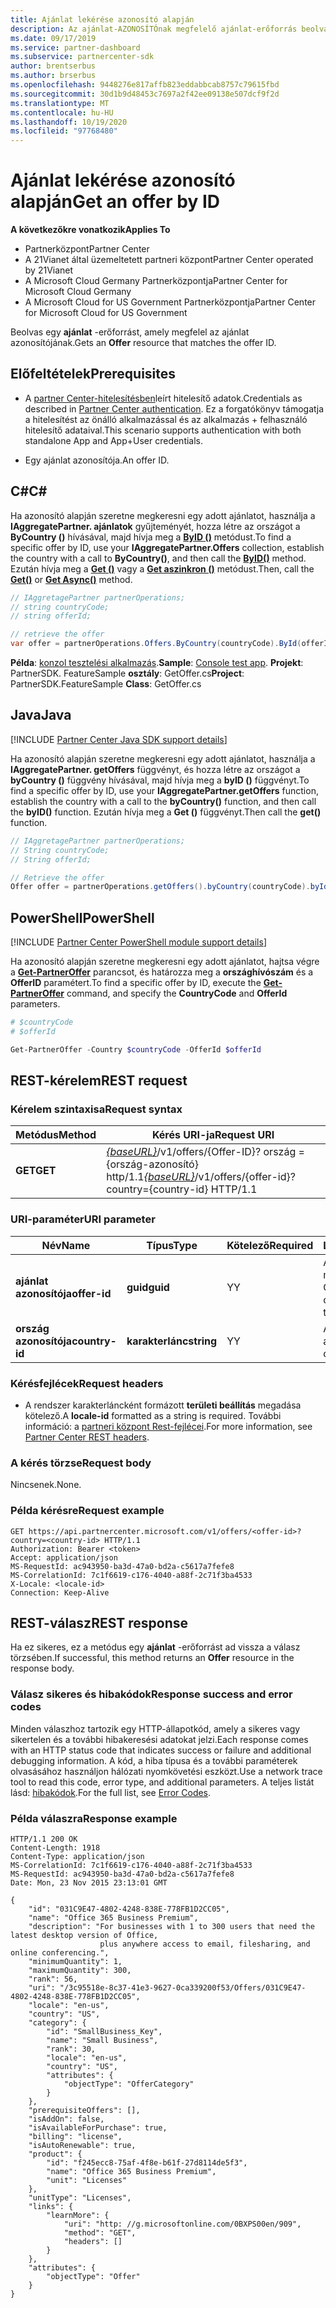 ```yaml
---
title: Ajánlat lekérése azonosító alapján
description: Az ajánlat-AZONOSÍTÓnak megfelelő ajánlat-erőforrás beolvasása.
ms.date: 09/17/2019
ms.service: partner-dashboard
ms.subservice: partnercenter-sdk
author: brentserbus
ms.author: brserbus
ms.openlocfilehash: 9448276e817affb823eddabbcab8757c79615fbd
ms.sourcegitcommit: 30d1b9d48453c7697a2f42ee09138e507dcf9f2d
ms.translationtype: MT
ms.contentlocale: hu-HU
ms.lasthandoff: 10/19/2020
ms.locfileid: "97768480"
---
```

# <a name="get-an-offer-by-id"></a><span data-ttu-id="b9cb8-103">Ajánlat lekérése azonosító alapján</span><span class="sxs-lookup"><span data-stu-id="b9cb8-103">Get an offer by ID</span></span>

<span data-ttu-id="b9cb8-104">**A következőkre vonatkozik**</span><span class="sxs-lookup"><span data-stu-id="b9cb8-104">**Applies To**</span></span>

- <span data-ttu-id="b9cb8-105">Partnerközpont</span><span class="sxs-lookup"><span data-stu-id="b9cb8-105">Partner Center</span></span>
- <span data-ttu-id="b9cb8-106">A 21Vianet által üzemeltetett partneri központ</span><span class="sxs-lookup"><span data-stu-id="b9cb8-106">Partner Center operated by 21Vianet</span></span>
- <span data-ttu-id="b9cb8-107">A Microsoft Cloud Germany Partnerközpontja</span><span class="sxs-lookup"><span data-stu-id="b9cb8-107">Partner Center for Microsoft Cloud Germany</span></span>
- <span data-ttu-id="b9cb8-108">A Microsoft Cloud for US Government Partnerközpontja</span><span class="sxs-lookup"><span data-stu-id="b9cb8-108">Partner Center for Microsoft Cloud for US Government</span></span>

<span data-ttu-id="b9cb8-109">Beolvas egy **ajánlat** -erőforrást, amely megfelel az ajánlat azonosítójának.</span><span class="sxs-lookup"><span data-stu-id="b9cb8-109">Gets an **Offer** resource that matches the offer ID.</span></span>

## <a name="prerequisites"></a><span data-ttu-id="b9cb8-110">Előfeltételek</span><span class="sxs-lookup"><span data-stu-id="b9cb8-110">Prerequisites</span></span>

- <span data-ttu-id="b9cb8-111">A [partner Center-hitelesítésben](partner-center-authentication.md)leírt hitelesítő adatok.</span><span class="sxs-lookup"><span data-stu-id="b9cb8-111">Credentials as described in [Partner Center authentication](partner-center-authentication.md).</span></span> <span data-ttu-id="b9cb8-112">Ez a forgatókönyv támogatja a hitelesítést az önálló alkalmazással és az alkalmazás + felhasználó hitelesítő adataival.</span><span class="sxs-lookup"><span data-stu-id="b9cb8-112">This scenario supports authentication with both standalone App and App+User credentials.</span></span>

- <span data-ttu-id="b9cb8-113">Egy ajánlat azonosítója.</span><span class="sxs-lookup"><span data-stu-id="b9cb8-113">An offer ID.</span></span>

## <a name="c"></a><span data-ttu-id="b9cb8-114">C\#</span><span class="sxs-lookup"><span data-stu-id="b9cb8-114">C\#</span></span>

<span data-ttu-id="b9cb8-115">Ha azonosító alapján szeretne megkeresni egy adott ajánlatot, használja a **IAggregatePartner. ajánlatok** gyűjteményét, hozza létre az országot a **ByCountry ()** hívásával, majd hívja meg a [**ByID ()**](/dotnet/api/microsoft.store.partnercenter.offers.ioffercollection.byid) metódust.</span><span class="sxs-lookup"><span data-stu-id="b9cb8-115">To find a specific offer by ID, use your **IAggregatePartner.Offers** collection, establish the country with a call to **ByCountry()**, and then call the [**ByID()**](/dotnet/api/microsoft.store.partnercenter.offers.ioffercollection.byid) method.</span></span> <span data-ttu-id="b9cb8-116">Ezután hívja meg a [**Get ()**](/dotnet/api/microsoft.store.partnercenter.offers.ioffercollection.get) vagy a [**Get aszinkron ()**](/dotnet/api/microsoft.store.partnercenter.offers.ioffercollection.getasync) metódust.</span><span class="sxs-lookup"><span data-stu-id="b9cb8-116">Then, call the [**Get()**](/dotnet/api/microsoft.store.partnercenter.offers.ioffercollection.get) or [**Get Async()**](/dotnet/api/microsoft.store.partnercenter.offers.ioffercollection.getasync) method.</span></span>

```csharp
// IAggretagePartner partnerOperations;
// string countryCode;
// string offerId;

// retrieve the offer
var offer = partnerOperations.Offers.ByCountry(countryCode).ById(offerId).Get();
```

<span data-ttu-id="b9cb8-117">**Példa**: [konzol tesztelési alkalmazás](console-test-app.md).</span><span class="sxs-lookup"><span data-stu-id="b9cb8-117">**Sample**: [Console test app](console-test-app.md).</span></span> <span data-ttu-id="b9cb8-118">**Projekt**: PartnerSDK. FeatureSample **osztály**: GetOffer.cs</span><span class="sxs-lookup"><span data-stu-id="b9cb8-118">**Project**: PartnerSDK.FeatureSample **Class**: GetOffer.cs</span></span>

## <a name="java"></a><span data-ttu-id="b9cb8-119">Java</span><span class="sxs-lookup"><span data-stu-id="b9cb8-119">Java</span></span>

[!INCLUDE [Partner Center Java SDK support details](../includes/java-sdk-support.md)]

<span data-ttu-id="b9cb8-120">Ha azonosító alapján szeretne megkeresni egy adott ajánlatot, használja a **IAggregatePartner. getOffers** függvényt, és hozza létre az országot a **byCountry ()** függvény hívásával, majd hívja meg a **byID ()** függvényt.</span><span class="sxs-lookup"><span data-stu-id="b9cb8-120">To find a specific offer by ID, use your **IAggregatePartner.getOffers** function, establish the country with a call to the **byCountry()** function, and then call the **byID()** function.</span></span> <span data-ttu-id="b9cb8-121">Ezután hívja meg a **Get ()** függvényt.</span><span class="sxs-lookup"><span data-stu-id="b9cb8-121">Then call the **get()** function.</span></span>

```java
// IAggretagePartner partnerOperations;
// String countryCode;
// String offerId;

// Retrieve the offer
Offer offer = partnerOperations.getOffers().byCountry(countryCode).byId(offerId).get();
```

## <a name="powershell"></a><span data-ttu-id="b9cb8-122">PowerShell</span><span class="sxs-lookup"><span data-stu-id="b9cb8-122">PowerShell</span></span>

[!INCLUDE [Partner Center PowerShell module support details](../includes/powershell-module-support.md)]

<span data-ttu-id="b9cb8-123">Ha azonosító alapján szeretne megkeresni egy adott ajánlatot, hajtsa végre a [**Get-PartnerOffer**](https://github.com/Microsoft/Partner-Center-PowerShell/blob/master/docs/help/Get-PartnerOffer.md) parancsot, és határozza meg a **országhívószám** és a **OfferID** paramétert.</span><span class="sxs-lookup"><span data-stu-id="b9cb8-123">To find a specific offer by ID, execute the [**Get-PartnerOffer**](https://github.com/Microsoft/Partner-Center-PowerShell/blob/master/docs/help/Get-PartnerOffer.md) command, and specify the **CountryCode** and **OfferId** parameters.</span></span>

```powershell
# $countryCode
# $offerId

Get-PartnerOffer -Country $countryCode -OfferId $offerId
```

## <a name="rest-request"></a><span data-ttu-id="b9cb8-124">REST-kérelem</span><span class="sxs-lookup"><span data-stu-id="b9cb8-124">REST request</span></span>

### <a name="request-syntax"></a><span data-ttu-id="b9cb8-125">Kérelem szintaxisa</span><span class="sxs-lookup"><span data-stu-id="b9cb8-125">Request syntax</span></span>

| <span data-ttu-id="b9cb8-126">Metódus</span><span class="sxs-lookup"><span data-stu-id="b9cb8-126">Method</span></span>  | <span data-ttu-id="b9cb8-127">Kérés URI-ja</span><span class="sxs-lookup"><span data-stu-id="b9cb8-127">Request URI</span></span>                                                                                    |
|---------|------------------------------------------------------------------------------------------------|
| <span data-ttu-id="b9cb8-128">**GET**</span><span class="sxs-lookup"><span data-stu-id="b9cb8-128">**GET**</span></span> | <span data-ttu-id="b9cb8-129">[*{baseURL}*](partner-center-rest-urls.md)/v1/offers/{Offer-ID}? ország = {ország-azonosító} http/1.1</span><span class="sxs-lookup"><span data-stu-id="b9cb8-129">[*{baseURL}*](partner-center-rest-urls.md)/v1/offers/{offer-id}?country={country-id} HTTP/1.1</span></span> |

### <a name="uri-parameter"></a><span data-ttu-id="b9cb8-130">URI-paraméter</span><span class="sxs-lookup"><span data-stu-id="b9cb8-130">URI parameter</span></span>

| <span data-ttu-id="b9cb8-131">Név</span><span class="sxs-lookup"><span data-stu-id="b9cb8-131">Name</span></span>           | <span data-ttu-id="b9cb8-132">Típus</span><span class="sxs-lookup"><span data-stu-id="b9cb8-132">Type</span></span>       | <span data-ttu-id="b9cb8-133">Kötelező</span><span class="sxs-lookup"><span data-stu-id="b9cb8-133">Required</span></span> | <span data-ttu-id="b9cb8-134">Leírás</span><span class="sxs-lookup"><span data-stu-id="b9cb8-134">Description</span></span>                           |
|----------------|------------|----------|---------------------------------------|
| <span data-ttu-id="b9cb8-135">**ajánlat azonosítója**</span><span class="sxs-lookup"><span data-stu-id="b9cb8-135">**offer-id**</span></span>   | <span data-ttu-id="b9cb8-136">**guid**</span><span class="sxs-lookup"><span data-stu-id="b9cb8-136">**guid**</span></span>   | <span data-ttu-id="b9cb8-137">Y</span><span class="sxs-lookup"><span data-stu-id="b9cb8-137">Y</span></span>        | <span data-ttu-id="b9cb8-138">Az ajánlatnak megfelelő GUID.</span><span class="sxs-lookup"><span data-stu-id="b9cb8-138">A GUID that corresponds to the offer.</span></span> |
| <span data-ttu-id="b9cb8-139">**ország azonosítója**</span><span class="sxs-lookup"><span data-stu-id="b9cb8-139">**country-id**</span></span> | <span data-ttu-id="b9cb8-140">**karakterlánc**</span><span class="sxs-lookup"><span data-stu-id="b9cb8-140">**string**</span></span> | <span data-ttu-id="b9cb8-141">Y</span><span class="sxs-lookup"><span data-stu-id="b9cb8-141">Y</span></span>        | <span data-ttu-id="b9cb8-142">Az ország/régió azonosítója.</span><span class="sxs-lookup"><span data-stu-id="b9cb8-142">The country/region ID.</span></span>                |

### <a name="request-headers"></a><span data-ttu-id="b9cb8-143">Kérésfejlécek</span><span class="sxs-lookup"><span data-stu-id="b9cb8-143">Request headers</span></span>

- <span data-ttu-id="b9cb8-144">A rendszer karakterláncként formázott **területi beállítás** megadása kötelező.</span><span class="sxs-lookup"><span data-stu-id="b9cb8-144">A **locale-id** formatted as a string is required.</span></span>
<span data-ttu-id="b9cb8-145">További információ: a [partneri központ Rest-fejlécei](headers.md).</span><span class="sxs-lookup"><span data-stu-id="b9cb8-145">For more information, see [Partner Center REST headers](headers.md).</span></span>

### <a name="request-body"></a><span data-ttu-id="b9cb8-146">A kérés törzse</span><span class="sxs-lookup"><span data-stu-id="b9cb8-146">Request body</span></span>

<span data-ttu-id="b9cb8-147">Nincsenek.</span><span class="sxs-lookup"><span data-stu-id="b9cb8-147">None.</span></span>

### <a name="request-example"></a><span data-ttu-id="b9cb8-148">Példa kérésre</span><span class="sxs-lookup"><span data-stu-id="b9cb8-148">Request example</span></span>

```http
GET https://api.partnercenter.microsoft.com/v1/offers/<offer-id>?country=<country-id> HTTP/1.1
Authorization: Bearer <token>
Accept: application/json
MS-RequestId: ac943950-ba3d-47a0-bd2a-c5617a7fefe8
MS-CorrelationId: 7c1f6619-c176-4040-a88f-2c71f3ba4533
X-Locale: <locale-id>
Connection: Keep-Alive
```

## <a name="rest-response"></a><span data-ttu-id="b9cb8-149">REST-válasz</span><span class="sxs-lookup"><span data-stu-id="b9cb8-149">REST response</span></span>

<span data-ttu-id="b9cb8-150">Ha ez sikeres, ez a metódus egy **ajánlat** -erőforrást ad vissza a válasz törzsében.</span><span class="sxs-lookup"><span data-stu-id="b9cb8-150">If successful, this method returns an **Offer** resource in the response body.</span></span>

### <a name="response-success-and-error-codes"></a><span data-ttu-id="b9cb8-151">Válasz sikeres és hibakódok</span><span class="sxs-lookup"><span data-stu-id="b9cb8-151">Response success and error codes</span></span>

<span data-ttu-id="b9cb8-152">Minden válaszhoz tartozik egy HTTP-állapotkód, amely a sikeres vagy sikertelen és a további hibakeresési adatokat jelzi.</span><span class="sxs-lookup"><span data-stu-id="b9cb8-152">Each response comes with an HTTP status code that indicates success or failure and additional debugging information.</span></span> <span data-ttu-id="b9cb8-153">A kód, a hiba típusa és a további paraméterek olvasásához használjon hálózati nyomkövetési eszközt.</span><span class="sxs-lookup"><span data-stu-id="b9cb8-153">Use a network trace tool to read this code, error type, and additional parameters.</span></span> <span data-ttu-id="b9cb8-154">A teljes listát lásd: [hibakódok](error-codes.md).</span><span class="sxs-lookup"><span data-stu-id="b9cb8-154">For the full list, see [Error Codes](error-codes.md).</span></span>

### <a name="response-example"></a><span data-ttu-id="b9cb8-155">Példa válaszra</span><span class="sxs-lookup"><span data-stu-id="b9cb8-155">Response example</span></span>

```http
HTTP/1.1 200 OK
Content-Length: 1918
Content-Type: application/json
MS-CorrelationId: 7c1f6619-c176-4040-a88f-2c71f3ba4533
MS-RequestId: ac943950-ba3d-47a0-bd2a-c5617a7fefe8
Date: Mon, 23 Nov 2015 23:13:01 GMT

{
    "id": "031C9E47-4802-4248-838E-778FB1D2CC05",
    "name": "Office 365 Business Premium",
    "description": "For businesses with 1 to 300 users that need the latest desktop version of Office,
                    plus anywhere access to email, filesharing, and online conferencing.",
    "minimumQuantity": 1,
    "maximumQuantity": 300,
    "rank": 56,
    "uri": "/3c95518e-8c37-41e3-9627-0ca339200f53/Offers/031C9E47-4802-4248-838E-778FB1D2CC05",
    "locale": "en-us",
    "country": "US",
    "category": {
        "id": "SmallBusiness_Key",
        "name": "Small Business",
        "rank": 30,
        "locale": "en-us",
        "country": "US",
        "attributes": {
            "objectType": "OfferCategory"
        }
    },
    "prerequisiteOffers": [],
    "isAddOn": false,
    "isAvailableForPurchase": true,
    "billing": "license",
    "isAutoRenewable": true,
    "product": {
        "id": "f245ecc8-75af-4f8e-b61f-27d8114de5f3",
        "name": "Office 365 Business Premium",
        "unit": "Licenses"
    },
    "unitType": "Licenses",
    "links": {
        "learnMore": {
            "uri": "http: //g.microsoftonline.com/0BXPS00en/909",
            "method": "GET",
            "headers": []
        }
    },
    "attributes": {
        "objectType": "Offer"
    }
}
```
